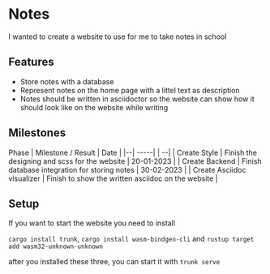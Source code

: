 # Notes
I wanted to create a website to use for me to take notes in school

## Features
* Store notes with a database
* Represent notes on the home page with a littel text as description
* Notes should be written in asciidoctor so the website can show how it should look like on the website while writing

## Milestones
Phase | Milestone / Result | Date |
|--| -----| | --|
| Create Style | Finish the designing and scss for the website | 20-01-2023 |
| Create Backend | Finish database integration for storing notes | 30-02-2023 |
| Create Asciidoc visualizer | Finish to show the written asciidoc on the website |

## Setup
If you want to start the website you need to install 

`cargo install trunk`, `cargo install wasm-bindgen-cli` and `rustup target add wasm32-unknown-unknown`

after you installed these three, you can start it with `trunk serve`
